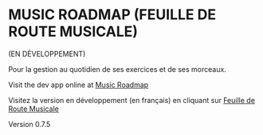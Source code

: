 MUSIC ROADMAP (FEUILLE DE ROUTE MUSICALE)
==========================================

(EN DÉVELOPPEMENT)

Pour la gestion au quotidien de ses exercices et de ses morceaux.

Visit the dev app online at [Music Roadmap](http://www.music-roadmap.net?lang=en) 

Visitez la version en développement (en français) en cliquant sur [Feuille de Route Musicale](http://www.music-roadmap.net?lang=fr)

Version 0.7.5
